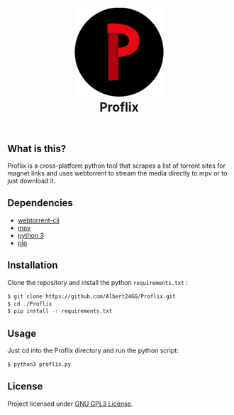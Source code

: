 <h1 align="center">
  <br>
    <img src="./proflix.png" alt="Proflix" width="200">
  <br>
  Proflix
  <br>
  <br>
</h1>

## What is this?

Proflix is a cross-platform python tool that scrapes a list of torrent sites for magnet links and uses webtorrent to stream the media directly to mpv or to just download it.

## Dependencies

- [webtorrent-cli](https://github.com/webtorrent/webtorrent-cli)
- [mpv](https://github.com/mpv-player/mpv)
- [python 3](https://www.python.org/)
- [pip](https://pip.pypa.io/en/stable/installation/)

## Installation

Clone the repository and install the python `requirements.txt` :

```sh
$ git clone https://github.com/Albert24GG/Proflix.git
$ cd ./Proflix
$ pip install -r requirements.txt
```

## Usage

Just cd into the Proflix directory and run the python script:

```sh
$ python3 proflix.py
```

## License

Project licensed under [GNU GPL3 License](https://www.gnu.org/licenses/gpl-3.0.html).
